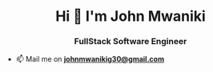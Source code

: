 <h1 align="center">Hi 👋 I'm John Mwaniki</h1>
<h3 align="center">FullStack Software Engineer</h3>

- 📫 Mail me on  **johnmwanikig30@gmail.com**
